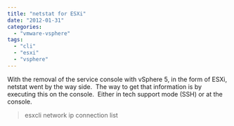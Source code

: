 ```yaml
---
title: "netstat for ESXi"
date: "2012-01-31"
categories: 
  - "vmware-vsphere"
tags: 
  - "cli"
  - "esxi"
  - "vsphere"
---
```


With the removal of the service console with vSphere 5, in the form of ESXi, netstat went by the way side.  The way to get that information is by executing this on the console.  Either in tech support mode (SSH) or at the console.

> esxcli network ip connection list
